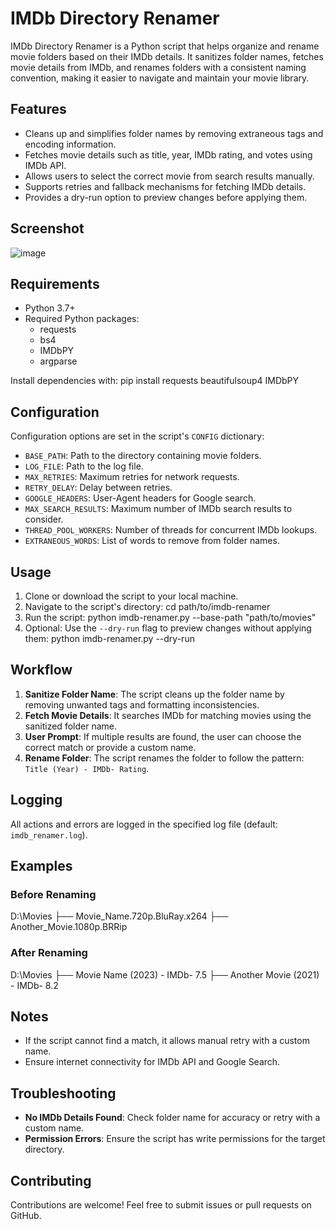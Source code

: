 
# IMDb Directory Renamer

IMDb Directory Renamer is a Python script that helps organize and rename movie folders based on their IMDb details. It sanitizes folder names, fetches movie details from IMDb, and renames folders with a consistent naming convention, making it easier to navigate and maintain your movie library.

## Features

- Cleans up and simplifies folder names by removing extraneous tags and encoding information.
- Fetches movie details such as title, year, IMDb rating, and votes using IMDb API.
- Allows users to select the correct movie from search results manually.
- Supports retries and fallback mechanisms for fetching IMDb details.
- Provides a dry-run option to preview changes before applying them.

## Screenshot
![image](https://github.com/user-attachments/assets/5122dfcc-8a39-42cd-8e52-2dd9d6688687)


## Requirements

- Python 3.7+
- Required Python packages:
  - requests
  - bs4
  - IMDbPY
  - argparse

Install dependencies with:
pip install requests beautifulsoup4 IMDbPY

## Configuration

Configuration options are set in the script's `CONFIG` dictionary:
- `BASE_PATH`: Path to the directory containing movie folders.
- `LOG_FILE`: Path to the log file.
- `MAX_RETRIES`: Maximum retries for network requests.
- `RETRY_DELAY`: Delay between retries.
- `GOOGLE_HEADERS`: User-Agent headers for Google search.
- `MAX_SEARCH_RESULTS`: Maximum number of IMDb search results to consider.
- `THREAD_POOL_WORKERS`: Number of threads for concurrent IMDb lookups.
- `EXTRANEOUS_WORDS`: List of words to remove from folder names.

## Usage

1. Clone or download the script to your local machine.
2. Navigate to the script's directory:
   cd path/to/imdb-renamer
3. Run the script:
   python imdb-renamer.py --base-path "path/to/movies"
4. Optional: Use the `--dry-run` flag to preview changes without applying them:
   python imdb-renamer.py --dry-run

## Workflow

1. **Sanitize Folder Name**: The script cleans up the folder name by removing unwanted tags and formatting inconsistencies.
2. **Fetch Movie Details**: It searches IMDb for matching movies using the sanitized folder name.
3. **User Prompt**: If multiple results are found, the user can choose the correct match or provide a custom name.
4. **Rename Folder**: The script renames the folder to follow the pattern: `Title (Year) - IMDb- Rating`.

## Logging

All actions and errors are logged in the specified log file (default: `imdb_renamer.log`).

## Examples

### Before Renaming
D:\Movies
├── Movie_Name.720p.BluRay.x264
├── Another_Movie.1080p.BRRip

### After Renaming
D:\Movies
├── Movie Name (2023) - IMDb- 7.5
├── Another Movie (2021) - IMDb- 8.2

## Notes

- If the script cannot find a match, it allows manual retry with a custom name.
- Ensure internet connectivity for IMDb API and Google Search.

## Troubleshooting

- **No IMDb Details Found**: Check folder name for accuracy or retry with a custom name.
- **Permission Errors**: Ensure the script has write permissions for the target directory.

## Contributing
Contributions are welcome! Feel free to submit issues or pull requests on GitHub.
